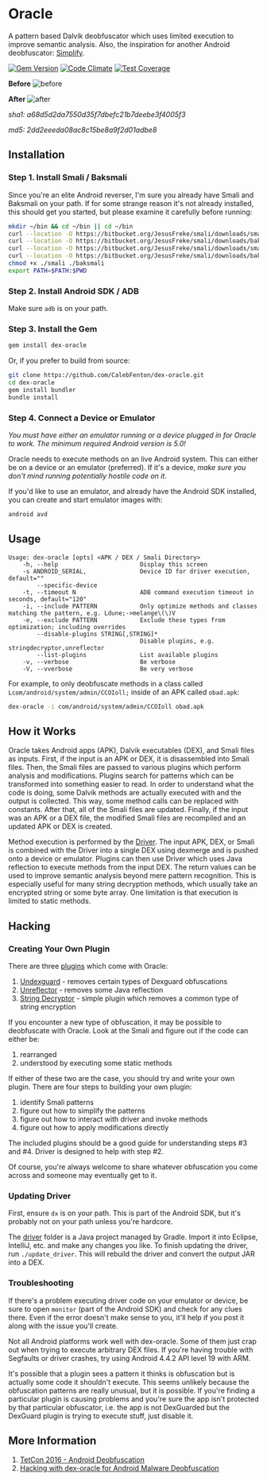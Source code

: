 # Oracle

A pattern based Dalvik deobfuscator which uses limited execution to improve semantic analysis. Also, the inspiration for another Android deobfuscator: [Simplify](https://github.com/CalebFenton/simplify).

[![Gem Version](https://badge.fury.io/rb/dex-oracle.svg)](https://badge.fury.io/rb/dex-oracle)
[![Code Climate](https://codeclimate.com/github/CalebFenton/dex-oracle/badges/gpa.svg)](https://codeclimate.com/github/CalebFenton/dex-oracle)
[![Test Coverage](https://codeclimate.com/github/CalebFenton/dex-oracle/badges/coverage.svg)](https://codeclimate.com/github/CalebFenton/dex-oracle/coverage)

**Before**
![before](https://i.imgur.com/nICE4N4.png)

**After**
![after](https://i.imgur.com/aFFd9eM.png)

_sha1: a68d5d2da7550d35f7dbefc21b7deebe3f4005f3_

_md5: 2dd2eeeda08ac8c15be8a9f2d01adbe8_

## Installation

### Step 1. Install Smali / Baksmali

Since you're an elite Android reverser, I'm sure you already have Smali and Baksmali on your path. If for some strange reason it's not already installed, this should get you started, but please examine it carefully before running:

```bash
mkdir ~/bin && cd ~/bin || cd ~/bin
curl --location -O https://bitbucket.org/JesusFreke/smali/downloads/smali-2.2.6.jar && mv smali-*.jar smali.jar
curl --location -O https://bitbucket.org/JesusFreke/smali/downloads/baksmali-2.2.6.jar && mv baksmali-*.jar baksmali.jar
curl --location -O https://bitbucket.org/JesusFreke/smali/downloads/smali
curl --location -O https://bitbucket.org/JesusFreke/smali/downloads/baksmali
chmod +x ./smali ./baksmali
export PATH=$PATH:$PWD
```

### Step 2. Install Android SDK / ADB

Make sure `adb` is on your path.

### Step 3. Install the Gem

```bash
gem install dex-oracle
```

Or, if you prefer to build from source:

```bash
git clone https://github.com/CalebFenton/dex-oracle.git
cd dex-oracle
gem install bundler
bundle install
```

### Step 4. Connect a Device or Emulator

_You must have either an emulator running or a device plugged in for Oracle to work. The minimum required Android version is 5.0!_

Oracle needs to execute methods on an live Android system. This can either be on a device or an emulator (preferred). If it's a device, _make sure you don't mind running potentially hostile code on it_.

If you'd like to use an emulator, and already have the Android SDK installed, you can create and start emulator images with:

```bash
android avd
```

## Usage

```
Usage: dex-oracle [opts] <APK / DEX / Smali Directory>
    -h, --help                       Display this screen
    -s ANDROID_SERIAL,               Device ID for driver execution, default=""
        --specific-device
    -t, --timeout N                  ADB command execution timeout in seconds, default="120"
    -i, --include PATTERN            Only optimize methods and classes matching the pattern, e.g. Ldune;->melange\(\)V
    -e, --exclude PATTERN            Exclude these types from optimization; including overrides
        --disable-plugins STRING[,STRING]*
                                     Disable plugins, e.g. stringdecryptor,unreflector
        --list-plugins               List available plugins
    -v, --verbose                    Be verbose
    -V, --vverbose                   Be very verbose
```

For example, to only deobfuscate methods in a class called `Lcom/android/system/admin/CCOIoll;` inside of an APK called `obad.apk`:

```bash
dex-oracle -i com/android/system/admin/CCOIoll obad.apk
```

## How it Works

Oracle takes Android apps (APK), Dalvik executables (DEX), and Smali files as inputs. First, if the input is an APK or DEX, it is disassembled into Smali files. Then, the Smali files are passed to various plugins which perform analysis and modifications. Plugins search for patterns which can be transformed into something easier to read. In order to understand what the code is doing, some Dalvik methods are actually executed with and the output is collected. This way, some method calls can be replaced with constants. After that, all of the Smali files are updated. Finally, if the input was an APK or a DEX file, the modified Smali files are recompiled and an updated APK or DEX is created.

Method execution is performed by the [Driver](driver/src/main/java/org/cf/oracle/Driver.java). The input APK, DEX, or Smali is combined with the Driver into a single DEX using dexmerge and is pushed onto a device or emulator. Plugins can then use Driver which uses Java reflection to execute methods from the input DEX. The return values can be used to improve semantic analysis beyond mere pattern recognition. This is especially useful for many string decryption methods, which usually take an encrypted string or some byte array. One limitation is that execution is limited to static methods.

## Hacking

### Creating Your Own Plugin

There are three [plugins](lib/dex-oracle/plugins) which come with Oracle:

1. [Undexguard](lib/dex-oracle/plugins/undexguard.rb) - removes certain types of Dexguard obfuscations
2. [Unreflector](lib/dex-oracle/plugins/unreflector.rb) - removes some Java reflection
3. [String Decryptor](lib/dex-oracle/plugins/string_decryptor.rb) - simple plugin which removes a common type of string encryption

If you encounter a new type of obfuscation, it may be possible to deobfuscate with Oracle. Look at the Smali and figure out if the code can either be:

1. rearranged
2. understood by executing some static methods

If either of these two are the case, you should try and write your own plugin. There are four steps to building your own plugin:

1. identify Smali patterns
2. figure out how to simplify the patterns
3. figure out how to interact with driver and invoke methods
4. figure out how to apply modifications directly

The included plugins should be a good guide for understanding steps #3 and #4. Driver is designed to help with step #2.

Of course, you're always welcome to share whatever obfuscation you come across and someone may eventually get to it.

### Updating Driver

First, ensure `dx` is on your path. This is part of the Android SDK, but it's probably not on your path unless you're hardcore.

The [driver](driver) folder is a Java project managed by Gradle. Import it into Eclipse, IntelliJ, etc. and make any changes you like. To finish updating the driver, run `./update_driver`. This will rebuild the driver and convert the output JAR into a DEX.

### Troubleshooting

If there's a problem executing driver code on your emulator or device, be sure to open `monitor` (part of the Android SDK) and check for any clues there. Even if the error doesn't make sense to you, it'll help if you post it along with the issue you'll create.

Not all Android platforms work well with dex-oracle. Some of them just crap out when trying to execute arbitrary DEX files. If you're having trouble with Segfaults or driver crashes, try using Android 4.4.2 API level 19 with ARM.

It's possible that a plugin sees a pattern it thinks is obfuscation but is actually some code it shouldn't execute. This seems unlikely because the obfuscation patterns are really unusual, but it is possible. If you're finding a particular plugin is causing problems and you're sure the app isn't protected by that particular obfuscator, i.e. the app is not DexGuarded but the DexGuard plugin is trying to execute stuff, just disable it.

## More Information

1. [TetCon 2016 - Android Deobfuscation](https://www.slideshare.net/tekproxy/tetcon-2016/)
2. [Hacking with dex-oracle for Android Malware Deobfuscation](https://rednaga.io/2017/10/28/hacking-with-dex-oracle-for-android-malware-deobfuscation/)
